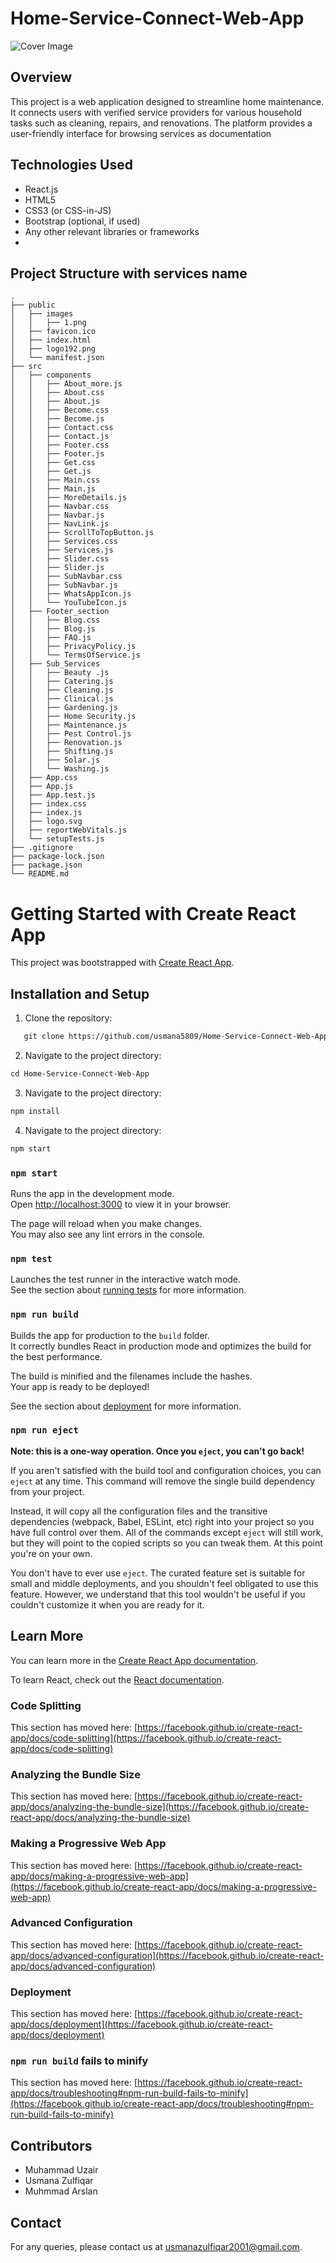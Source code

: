 # Home-Service-Connect-Web-App
![Cover Image](./images/uiii.png)

## Overview
This project is a web application designed to streamline home maintenance. It connects users with verified service providers for various household tasks such as cleaning, repairs, and renovations. The platform provides a user-friendly interface for browsing services as documentation

## Technologies Used

- React.js
- HTML5
- CSS3 (or CSS-in-JS)
- Bootstrap (optional, if used)
- Any other relevant libraries or frameworks
- 
## Project Structure with services name
```plaintext
.
├── public
│   ├── images
│   │   ├── 1.png
│   ├── favicon.ico
│   ├── index.html
│   ├── logo192.png
│   └── manifest.json
├── src
│   ├── components
│   │   ├── About_more.js
│   │   ├── About.css
│   │   ├── About.js
│   │   ├── Become.css
│   │   ├── Become.js
│   │   ├── Contact.css
│   │   ├── Contact.js
│   │   ├── Footer.css
│   │   ├── Footer.js
│   │   ├── Get.css
│   │   ├── Get.js
│   │   ├── Main.css
│   │   ├── Main.js
│   │   ├── MoreDetails.js
│   │   ├── Navbar.css
│   │   ├── Navbar.js
│   │   ├── NavLink.js
│   │   ├── ScrollToTopButton.js
│   │   ├── Services.css
│   │   ├── Services.js
│   │   ├── Slider.css
│   │   ├── Slider.js
│   │   ├── SubNavbar.css
│   │   ├── SubNavbar.js
│   │   ├── WhatsAppIcon.js
│   │   └── YouTubeIcon.js
│   ├── Footer_section
│   │   ├── Blog.css
│   │   ├── Blog.js
│   │   ├── FAQ.js
│   │   ├── PrivacyPolicy.js
│   │   └── TermsOfService.js
│   ├── Sub_Services
│   │   ├── Beauty .js
│   │   ├── Catering.js
│   │   ├── Cleaning.js
│   │   ├── Clinical.js
│   │   ├── Gardening.js
│   │   ├── Home Security.js
│   │   ├── Maintenance.js
│   │   ├── Pest Control.js
│   │   ├── Renovation.js
│   │   ├── Shifting.js
│   │   ├── Solar.js
│   │   └── Washing.js
│   ├── App.css
│   ├── App.js
│   ├── App.test.js
│   ├── index.css
│   ├── index.js
│   ├── logo.svg
│   ├── reportWebVitals.js
│   └── setupTests.js
├── .gitignore
├── package-lock.json
├── package.json
└── README.md
```

# Getting Started with Create React App

This project was bootstrapped with [Create React App](https://github.com/facebook/create-react-app).



## Installation and Setup
1. Clone the repository:
```markdown
   git clone https://github.com/usmana5809/Home-Service-Connect-Web-App.git
```

2. Navigate to the project directory:
```markdown
cd Home-Service-Connect-Web-App
```
3. Navigate to the project directory:
```markdown
npm install
```
4. Navigate to the project directory:
```markdown
npm start
```
   

### `npm start`

Runs the app in the development mode.\
Open [http://localhost:3000](http://localhost:3000) to view it in your browser.

The page will reload when you make changes.\
You may also see any lint errors in the console.

### `npm test`

Launches the test runner in the interactive watch mode.\
See the section about [running tests](https://facebook.github.io/create-react-app/docs/running-tests) for more information.

### `npm run build`

Builds the app for production to the `build` folder.\
It correctly bundles React in production mode and optimizes the build for the best performance.

The build is minified and the filenames include the hashes.\
Your app is ready to be deployed!

See the section about [deployment](https://facebook.github.io/create-react-app/docs/deployment) for more information.

### `npm run eject`

**Note: this is a one-way operation. Once you `eject`, you can't go back!**

If you aren't satisfied with the build tool and configuration choices, you can `eject` at any time. This command will remove the single build dependency from your project.

Instead, it will copy all the configuration files and the transitive dependencies (webpack, Babel, ESLint, etc) right into your project so you have full control over them. All of the commands except `eject` will still work, but they will point to the copied scripts so you can tweak them. At this point you're on your own.

You don't have to ever use `eject`. The curated feature set is suitable for small and middle deployments, and you shouldn't feel obligated to use this feature. However, we understand that this tool wouldn't be useful if you couldn't customize it when you are ready for it.

## Learn More

You can learn more in the [Create React App documentation](https://facebook.github.io/create-react-app/docs/getting-started).

To learn React, check out the [React documentation](https://reactjs.org/).

### Code Splitting

This section has moved here: [https://facebook.github.io/create-react-app/docs/code-splitting](https://facebook.github.io/create-react-app/docs/code-splitting)

### Analyzing the Bundle Size

This section has moved here: [https://facebook.github.io/create-react-app/docs/analyzing-the-bundle-size](https://facebook.github.io/create-react-app/docs/analyzing-the-bundle-size)

### Making a Progressive Web App

This section has moved here: [https://facebook.github.io/create-react-app/docs/making-a-progressive-web-app](https://facebook.github.io/create-react-app/docs/making-a-progressive-web-app)

### Advanced Configuration

This section has moved here: [https://facebook.github.io/create-react-app/docs/advanced-configuration](https://facebook.github.io/create-react-app/docs/advanced-configuration)

### Deployment

This section has moved here: [https://facebook.github.io/create-react-app/docs/deployment](https://facebook.github.io/create-react-app/docs/deployment)

### `npm run build` fails to minify

This section has moved here: [https://facebook.github.io/create-react-app/docs/troubleshooting#npm-run-build-fails-to-minify](https://facebook.github.io/create-react-app/docs/troubleshooting#npm-run-build-fails-to-minify)

## Contributors
- Muhammad Uzair
- Usmana Zulfiqar 
- Muhmmad Arslan

## Contact
For any queries, please contact us at [usmanazulfiqar2001@gmail.com](mailto:usmanazulfiqar2001@gmail.com).
